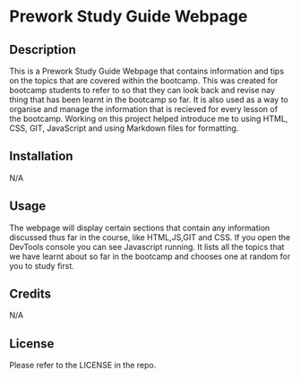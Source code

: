 # Prework Study Guide Webpage

## Description

This is a Prework Study Guide Webpage that contains information and tips on the topics that are covered within the bootcamp. This was created for bootcamp students to refer to so that they can look back and revise nay thing that has been learnt in the bootcamp so far. It is also used as a way to organise and manage the information that is recieved for every lesson of the bootcamp. Working on this project helped introduce me to using HTML, CSS, GIT, JavaScript and using Markdown files for formatting.

## Installation

N/A

## Usage

The webpage will display certain sections that contain any information discussed thus far in the course, like HTML,JS,GIT and CSS. If you open the DevTools console you can see Javascript running. It lists all the topics that we have learnt about so far in the bootcamp and chooses one at random for you to study first.

## Credits

N/A

## License

Please refer to the LICENSE in the repo.

